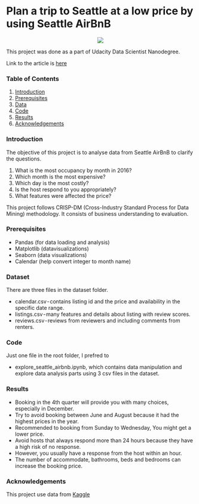 # Plan a trip to Seattle at a low price by using Seattle AirBnB
<p align="center">
  <img src="https://miro.medium.com/max/1400/1*-G93YyAeZLYLWNHKPqe9Tw.jpeg">
</p>

This project was done as a part of Udacity Data Scientist Nanodegree.

Link to the article is [here](https://medium.com/@chalothorn.cha/plan-a-trip-to-seattle-at-a-low-price-by-using-seattle-airbnb-3972d441b572)

### Table of Contents
1. [Introduction](#introduction)
2. [Prerequisites](#prerequisites)
3. [Data](#data)
4. [Code](#running)
5. [Results](#results)
6. [Acknowledgements](#acknowledgements)

### Introduction<a name="introduction"></a>

The objective of this project is to analyse data from Seattle AirBnB to clarify the questions.

1. What is the most occupancy by month in 2016?
2. Which month is the most expensive?
3. Which day is the most costly?
4. Is the host respond to you appropriately?
5. What features were affected the price?

This project follows CRISP-DM (Cross-Industry Standard Process for Data Mining) methodology. It consists of business understanding to evaluation.


### Prerequisites<a name="prerequisites"></a>

- Pandas (for data loading and analysis)
- Matplotlib (datavisualizations)
- Seaborn (data visualizations)
- Calendar (help convert integer to month name)


### Dataset<a name="data"></a>
There are three files in the dataset folder.
- calendar.csv - contains listing id and the price and availability in the specific date range.
- listings.csv - many features and details about listing with review scores.
- reviews.csv - reviews from reviewers and including comments from renters.

### Code<a name="running"></a>

Just one file in the root folder, I prefred to
- explore_seattle_airbnb.ipynb, which contains data manipulation and explore data analysis parts using 3 csv files in the dataset.

### Results<a name="results"></a>

- Booking in the 4th quarter will provide you with many choices, especially in December.
- Try to avoid booking between June and August because it had the highest prices in the year.
- Recommended to booking from Sunday to Wednesday, You might get a lower price.
- Avoid hosts that always respond more than 24 hours because they have a high risk of no response.
- However, you usually have a response from the host within an hour.
- The number of accommodate, bathrooms, beds and bedrooms can increase the booking price.
  
### Acknowledgements<a name="acknowledgements"></a>

This project use data from [Kaggle](https://www.kaggle.com/airbnb/seattle)